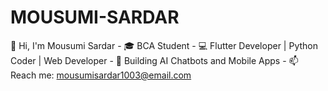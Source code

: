 # MOUSUMI-SARDAR
👋 Hi, I'm Mousumi Sardar - 🎓 BCA Student - 💻 Flutter Developer | Python Coder | Web Developer - 🤖 Building AI Chatbots and Mobile Apps - 📫 Reach me: mousumisardar1003@email.com

